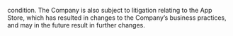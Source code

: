 condition. The Company is also subject to litigation relating to the App Store, which has resulted in changes to the Company’s
business practices, and may in the future result in further changes.